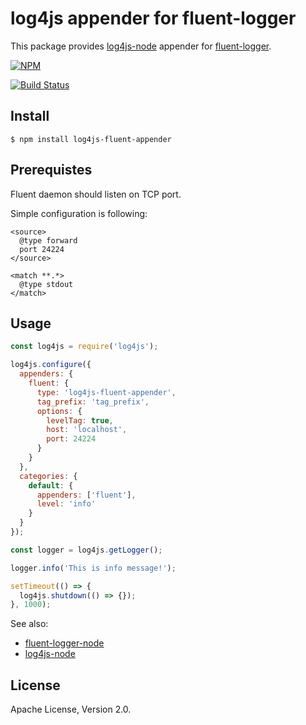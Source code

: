 # log4js appender for fluent-logger

This package provides [log4js-node](https://github.com/nomiddlename/log4js-node) appender for [fluent-logger](https://github.com/fluent/fluent-logger-node).

[![NPM](https://nodei.co/npm/log4js-fluent-appender.png)](https://nodei.co/npm/log4js-fluent-appender/)

[![Build Status](https://travis-ci.org/okkez/log4js-fluent-appender.svg?branch=master)](https://travis-ci.org/okkez/log4js-fluent-appender)

## Install

```
$ npm install log4js-fluent-appender
```

## Prerequistes

Fluent daemon should listen on TCP port.

Simple configuration is following:

```aconf
<source>
  @type forward
  port 24224
</source>

<match **.*>
  @type stdout
</match>
```

## Usage

```js
const log4js = require('log4js');

log4js.configure({
  appenders: {
    fluent: {
      type: 'log4js-fluent-appender',
      tag_prefix: 'tag_prefix',
      options: {
        levelTag: true,
        host: 'localhost',
        port: 24224
      }
    }
  },
  categories: {
    default: {
      appenders: ['fluent'],
      level: 'info'
    }
  }
});

const logger = log4js.getLogger();

logger.info('This is info message!');

setTimeout(() => {
  log4js.shutdown(() => {});
}, 1000);
```

See also:

* [fluent-logger-node](https://github.com/fluent/fluent-logger-node)
* [log4js-node](https://github.com/nomiddlename/log4js-node)

## License

Apache License, Version 2.0.

